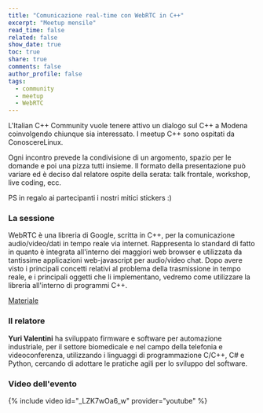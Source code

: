 ```yaml
---
title: "Comunicazione real-time con WebRTC in C++"
excerpt: "Meetup mensile"
read_time: false
related: false
show_date: true
toc: true
share: true
comments: false
author_profile: false
tags:
  - community
  - meetup
  - WebRTC
---
```


L'Italian C++ Community vuole tenere attivo un dialogo sul C++ a Modena coinvolgendo chiunque sia interessato. I meetup C++ sono ospitati da ConoscereLinux.

Ogni incontro prevede la condivisione di un argomento, spazio per le domande e poi una pizza tutti insieme.
Il formato della presentazione può variare ed è deciso dal relatore ospite della serata: talk frontale, workshop, live coding, ecc.

PS in regalo ai partecipanti i nostri mitici stickers :)

### La sessione

WebRTC è una libreria di Google, scritta in C++, per la comunicazione audio/video/dati in tempo reale via internet.
Rappresenta lo standard di fatto in quanto è integrata all'interno dei maggiori web browser e utilizzata da tantissime applicazioni web-javascript per audio/video chat.
Dopo avere visto i principali concetti relativi al problema della trasmissione in tempo reale, e i principali oggetti che li
implementano, vedremo come utilizzare la libreria all'interno di programmi C++.

[Materiale](https://github.com/yuroller/webrtc-meetup)

### Il relatore

**Yuri Valentini** ha sviluppato firmware e software per automazione industriale, per il settore biomedicale e nel campo della telefonia e videoconferenza, utilizzando i linguaggi di programmazione C/C++, C# e Python, cercando di adottare le pratiche agili per lo sviluppo del software.

### Video dell'evento

{% include video id="_LZK7wOa6_w" provider="youtube" %}